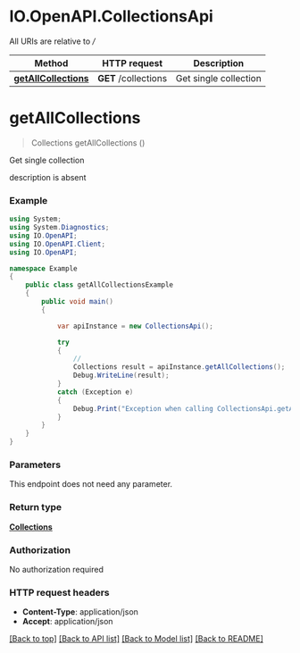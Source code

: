 # IO.OpenAPI.CollectionsApi

All URIs are relative to */*

Method | HTTP request | Description
------------- | ------------- | -------------
[**getAllCollections**](CollectionsApi.md#getallcollections) | **GET** /collections | Get single collection

<a name="getallcollections"></a>
# **getAllCollections**
> Collections getAllCollections ()

Get single collection

description is absent

### Example
```csharp
using System;
using System.Diagnostics;
using IO.OpenAPI;
using IO.OpenAPI.Client;
using IO.OpenAPI;

namespace Example
{
    public class getAllCollectionsExample
    {
        public void main()
        {

            var apiInstance = new CollectionsApi();

            try
            {
                // 
                Collections result = apiInstance.getAllCollections();
                Debug.WriteLine(result);
            }
            catch (Exception e)
            {
                Debug.Print("Exception when calling CollectionsApi.getAllCollections: " + e.Message );
            }
        }
    }
}
```

### Parameters
This endpoint does not need any parameter.

### Return type

[**Collections**](array.md)

### Authorization

No authorization required

### HTTP request headers

 - **Content-Type**: application/json
 - **Accept**: application/json

[[Back to top]](#) [[Back to API list]](../README.md#documentation-for-api-endpoints) [[Back to Model list]](../README.md#documentation-for-models) [[Back to README]](../README.md)

